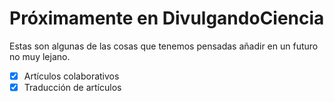 # Próximamente en DivulgandoCiencia

Estas son algunas de las cosas que tenemos pensadas añadir en un futuro no muy lejano.

- [x] Artículos colaborativos
- [x] Traducción de artículos
